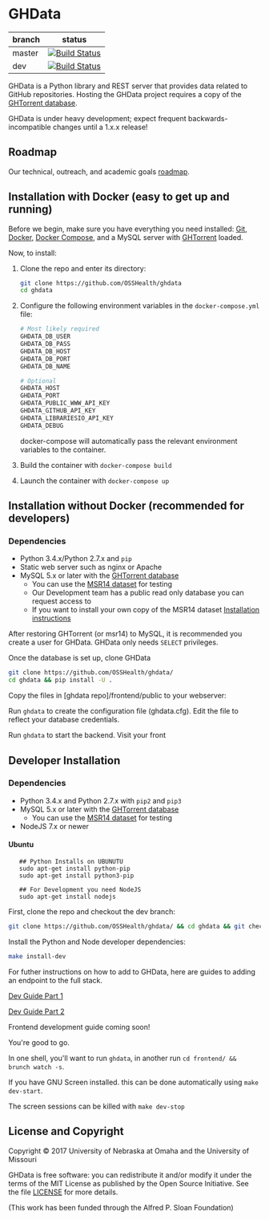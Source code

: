 # GHData

branch | status
   --- | ---
master | [![Build Status](https://travis-ci.org/OSSHealth/ghdata.svg?branch=master)](https://travis-ci.org/OSSHealth/ghdata)
   dev | [![Build Status](https://travis-ci.org/OSSHealth/ghdata.svg?branch=dev)](https://travis-ci.org/OSSHealth/ghdata)

GHData is a Python library and REST server that provides data related to GitHub repositories. Hosting the GHData project requires a copy of the [GHTorrent database](http://ghtorrent.org/downloads.html).

GHData is under heavy development; expect frequent backwards-incompatible changes until a 1.x.x release!



Roadmap
-------
Our technical, outreach, and academic goals [roadmap](https://github.com/OSSHealth/ghdata/wiki/Release-Schedule).



Installation with Docker (easy to get up and running)
------------------------
Before we begin, make sure you have everything you need installed: [Git](https://git-scm.com/downloads), [Docker](https://www.docker.com/community-edition), [Docker Compose](https://docs.docker.com/compose/install/), and a MySQL server with [GHTorrent](https://github.com/gousiosg/github-mirror/tree/master/sql) loaded.

Now, to install:

1.  Clone the repo and enter its directory:

    ```bash
    git clone https://github.com/OSSHealth/ghdata
    cd ghdata
      ```


2.  Configure the following environment variables in the `docker-compose.yml` file:

    ```bash
    # Most likely required
    GHDATA_DB_USER
    GHDATA_DB_PASS
    GHDATA_DB_HOST
    GHDATA_DB_PORT
    GHDATA_DB_NAME

    # Optional
    GHDATA_HOST
    GHDATA_PORT
    GHDATA_PUBLIC_WWW_API_KEY
    GHDATA_GITHUB_API_KEY
    GHDATA_LIBRARIESIO_API_KEY
    GHDATA_DEBUG
    ```

    docker-compose will automatically pass the relevant environment variables to the container.


3.  Build the container with `docker-compose build`
4.  Launch the container with `docker-compose up`



Installation without Docker (recommended for developers)
---------------------------
### Dependencies
- Python 3.4.x/Python 2.7.x and `pip`
- Static web server such as nginx or Apache
- MySQL 5.x or later with the [GHTorrent database](http://ghtorrent.org/)
  - You can use the [MSR14 dataset](http://ghtorrent.org/msr14.html) for testing
  - Our Development team has a public read only database you can request access to
  - If you want to install your own copy of the MSR14 dataset [Installation instructions](https://github.com/gousiosg/github-mirror/tree/master/sql)

After restoring GHTorrent (or msr14) to MySQL, it is recommended you create a user for GHData. GHData only needs `SELECT` privileges.

Once the database is set up, clone GHData
```bash
git clone https://github.com/OSSHealth/ghdata/
cd ghdata && pip install -U .
```
Copy the files in [ghdata repo]/frontend/public to your webserver:

Run `ghdata` to create the configuration file (ghdata.cfg). Edit the file to reflect your database credentials.

Run `ghdata` to start the backend. Visit your front


Developer Installation
----------------------

### Dependencies
- Python 3.4.x and Python 2.7.x with `pip2` and `pip3`
- MySQL 5.x or later with the [GHTorrent database](http://ghtorrent.org/)
  - You can use the [MSR14 dataset](http://ghtorrent.org/msr14.html) for testing
- NodeJS 7.x or newer

#### Ubuntu
```
   ## Python Installs on UBUNUTU
   sudo apt-get install python-pip
   sudo apt-get install python3-pip

   ## For Development you need NodeJS
   sudo apt-get install nodejs
```

First, clone the repo and checkout the dev branch:

```bash
git clone https://github.com/OSSHealth/ghdata/ && cd ghdata && git checkout dev
```

Install the Python and Node developer dependencies:
```bash
make install-dev
```

For futher instructions on how to add to GHData, here are guides to adding an endpoint to the full stack. 

[Dev Guide Part 1](docs/dev-guide-pt1.md) 

[Dev Guide Part 2](docs/dev-guide-pt2.md)

Frontend development guide coming soon!

You're good to go.

In one shell, you'll want to run `ghdata`, in another run `cd frontend/ && brunch watch -s`.

If you have GNU Screen installed. this can be done automatically using `make dev-start`.

The screen sessions can be killed with `make dev-stop`

License and Copyright
---------------------
Copyright © 2017 University of Nebraska at Omaha and the University of Missouri

GHData is free software: you can redistribute it and/or modify it under the terms of the MIT License as published by the Open Source Initiative. See the file [LICENSE](LICENSE) for more details.

(This work has been funded through the Alfred P. Sloan Foundation)
